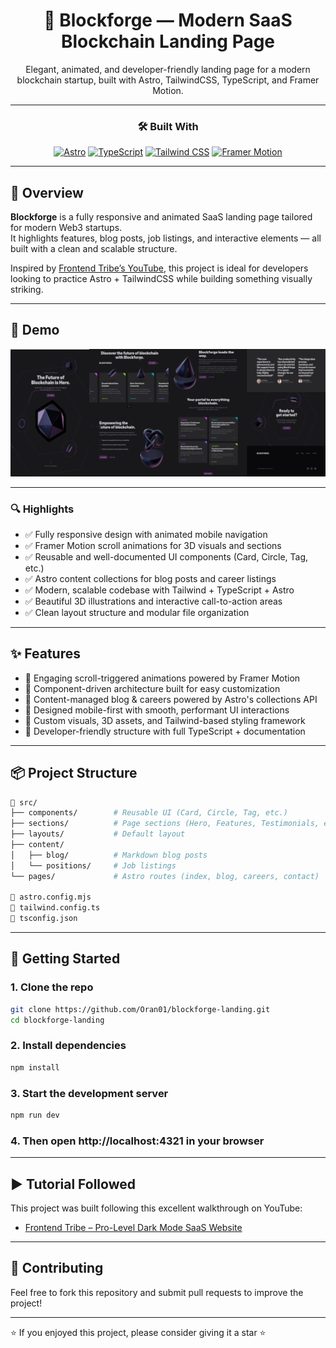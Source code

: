 <div align="center">

# 🚀 Blockforge — Modern SaaS Blockchain Landing Page

Elegant, animated, and developer-friendly landing page for a modern blockchain startup, built with Astro, TailwindCSS, TypeScript, and Framer Motion.

</div>

---

<div align="center">

### 🛠 Built With

[![Astro](https://img.shields.io/badge/Astro-1a1a1a?style=for-the-badge&logo=astro&logoColor=white)](https://astro.build/)
[![TypeScript](https://img.shields.io/badge/TypeScript-3178C6?style=for-the-badge&logo=typescript&logoColor=white)](https://www.typescriptlang.org/)
[![Tailwind CSS](https://img.shields.io/badge/Tailwind_CSS-06B6D4?style=for-the-badge&logo=tailwindcss&logoColor=white)](https://tailwindcss.com/)
[![Framer Motion](https://img.shields.io/badge/Framer_Motion-EF476F?style=for-the-badge&logo=framer&logoColor=white)](https://www.framer.com/motion/)

</div>

---

## 🧠 Overview

**Blockforge** is a fully responsive and animated SaaS landing page tailored for modern Web3 startups.  
It highlights features, blog posts, job listings, and interactive elements — all built with a clean and scalable structure.

Inspired by [Frontend Tribe’s YouTube](https://www.youtube.com/@frontend-tribe), this project is ideal for developers looking to practice Astro + TailwindCSS while building something visually striking.

---

## 📸 Demo

![Blockforge Demo](public/assets/images/demo-screenshot.png)

---

### 🔍 Highlights

- ✅ Fully responsive design with animated mobile navigation
- ✅ Framer Motion scroll animations for 3D visuals and sections
- ✅ Reusable and well-documented UI components (Card, Circle, Tag, etc.)
- ✅ Astro content collections for blog posts and career listings
- ✅ Modern, scalable codebase with Tailwind + TypeScript + Astro
- ✅ Beautiful 3D illustrations and interactive call-to-action areas
- ✅ Clean layout structure and modular file organization

---

## ✨ Features

- 🎯 Engaging scroll-triggered animations powered by Framer Motion
- 🧩 Component-driven architecture built for easy customization
- 📝 Content-managed blog & careers powered by Astro's collections API
- 📱 Designed mobile-first with smooth, performant UI interactions
- 🎨 Custom visuals, 3D assets, and Tailwind-based styling framework
- 🧠 Developer-friendly structure with full TypeScript + documentation

---

## 📦 Project Structure

```bash
📁 src/
├── components/        # Reusable UI (Card, Circle, Tag, etc.)
├── sections/          # Page sections (Hero, Features, Testimonials, etc.)
├── layouts/           # Default layout
├── content/
│   ├── blog/          # Markdown blog posts
│   └── positions/     # Job listings
└── pages/             # Astro routes (index, blog, careers, contact)

📄 astro.config.mjs
📄 tailwind.config.ts
📄 tsconfig.json
```

---

## 🚀 Getting Started

### 1. Clone the repo

```bash
git clone https://github.com/Oran01/blockforge-landing.git
cd blockforge-landing
```

### 2. Install dependencies

```bash
npm install
```

### 3. Start the development server

```bash
npm run dev
```

### 4. Then open http://localhost:4321 in your browser

---

## ▶️ Tutorial Followed

This project was built following this excellent walkthrough on YouTube:

- [Frontend Tribe – Pro-Level Dark Mode SaaS Website](https://www.youtube.com/watch?v=ZFJZiwiYZBc&t=27602s)

---

## 🤝 Contributing

Feel free to fork this repository and submit pull requests to improve the project!

---

⭐ If you enjoyed this project, please consider giving it a star ⭐

